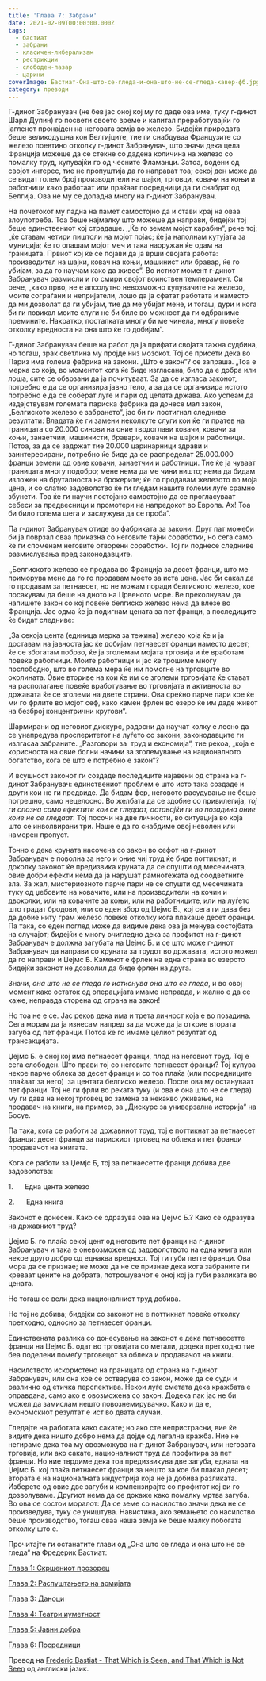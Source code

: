 ```yaml
---
title: 'Глава 7: Забрани'
date: 2021-02-09T00:00:00.000Z
tags:
  - бастиат
  - забрани
  - класичен-либерализам
  - рестрикции
  - слободен-пазар
  - царини
coverImage: Бастиат-Она-што-се-гледа-и-она-што-не-се-гледа-кавер-фб.jpg
category: преводи
---
```


Г-динот Забранувач (не бев јас оној кој му го даде ова име, туку г-динот Шарл Дупин) го посвети своето време и капитал преработувајќи го јагленот пронајден на неговата земја во железо. Бидејќи природата беше великодушна кон Белгијците, тие ги снабдуваа Французите со железо поевтино отколку г-динот Забранувач, што значи дека цела Франција можеше да се стекне со дадена количина на железо со помалку труд, купувајќи го од чесните Фламанци. Затоа, водени од својот интерес, тие не пропуштија да го направат тоа; секој ден може да се видат голем број производители на шајки, трговци, ковачи на коњи и работници како работаат или праќаат посредници да ги снабдат од Белгија. Ова не му се допадна многу на г-динот Забранувач.

На почетокот му падна на памет самостојно да и стави крај на оваа злоупотреба. Тоа беше најмалку што можеше да направи, бидејќи тој беше единствениот кој страдаше. ,,Ќе го земам мојот карабин“, рече тој; „ќе ставам четири пиштоли на мојот појас; ќе ја наполнам кутујата за муниција; ќе го опашам мојот меч и така наоружан ќе одам на границата. Првиот кој ќе се појави да ја врши својата работа: производител на шајки, ковач на коњи, машинист или бравар, ќе го убијам, за да го научам како да живее“. Во истиот момент г-динот Забранувач размисли и го смири својот воинствен темперамент. Си рече, „како прво, не е апсолутно невозможно купувачите на железо, моите сограѓани и непријатели, лошо да ја сфатат работата и наместо да ми дозволат да ги убијам, тие да ме убијат мене, и тогаш, дури и кога би ги повикал моите слуги не би биле во можност да ги одбраниме премините. Накратко, постапката многу би ме чинела, многу повеќе отколку вредноста на она што ќе го добијам“.

Г-динот Забранувач беше на работ да ја прифати својата тажна судбина, но тогаш, зрак светлина му пројде низ мозокот. Тој се присети дека во Париз има голема фабрика на закони. „Што е закон“? се запраша. „Тоа е мерка со која, во моментот кога ќе биде изгласана, било да е добра или лоша, сите се обврзани да ја почитуваат. За да се изгласа законот, потребно е да се организира јавно тело, а за да се организира истото потребно е да се соберат луѓе и пари од целата држава. Ако успеам да издејствувам големата париска фабрика да донесе мал закон, „Белгиското железо е забрането“, јас би ги постигнал следниве резултати: Владата ќе ги замени неколкуте слуги кои ќе ги пратев на границата со 20.000 синови на оние тврдоглави ковачи, ковачи за коњи, занаетчии, машинисти, бравари, ковачи на шајки и работници. Потоа, за да се задржат тие 20.000 царинарници здрави и заинтересирани, потребно ќе биде да се распределат 25.000.000 франци земени од овие ковачи, занаетчии и работници. Тие ќе ја чуваат границата многу подобро; мене нема да ме чини ништо; нема да бидам изложен на бруталноста на брокерите; ќе го продавам железото по моја цена, и со слатко задоволство ќе ги гледам нашите големи луѓе срамно збунети. Тоа ќе ги научи постојано самостојно да се прогласуваат себеси за предвесници и промотери на напредокот во Европа. Ах! Тоа би било голема шега и заслужува да се проба“.

Па г-динот Забранувач отиде во фабриката за закони. Друг пат можеби би ја поврзал оваа приказна со неговите тајни соработки, но сега само ќе ги споменам неговите отворени соработки. Тој ги поднесе следниве размислувања пред законодавците.

,,Белгиското железо се продава во Франција за десет франци, што ме приморува мене да го го продавам моето за иста цена. Јас би сакал да го продавам за петнаесет, но не можам поради белгиското железо, кое посакувам да беше на дното на Црвеното море. Ве преколнувам да напишете закон со кој повеќе белгиско железо нема да влезе во Франција. Јас одма ќе ја подигнам цената за пет франци, а последиците ќе бидат следниве:

„За секоја цента (единица мерка за тежина) железо која ќе и ја доставам на јавноста јас ќе добијам петнаесет франци наместо десет; ќе се збогатам побрзо, ќе ја зголемам мојата трговија и ќе вработам повеќе работници. Моите работници и јас ќе трошиме многу послободно, што во голема мера ќе им помогне на трговците во околината. Овие вториве на кои ќе им се зголеми трговијата ќе стават на располагање повеќе вработување во трговијата и активноста во државата ќе се зголеми на двете страни. Ова среќно парче пари кое ќе ми го фрлите во мојот сеф, како камен фрлен во езеро ќе им даде живот на безброј концентрични кругови“.

Шармирани од неговиот дискурс, радосни да научат колку е лесно да се унапредува просперитетот на луѓето со закони, законодавците ги излгасаа забраните. „Разговори за  труд и економија“, тие рекоа, „која е корисноста на овие болни начини за зголемување на националното богатство, кога се што е потребно е закон“?

И всушност законот ги создаде последиците најавени од страна на г-динот Забранувач: единствениот проблем е што исто така создаде и други кои не ги предвиде. Да бидам фер, неговото расудување не беше погрешно, само нецелосно. Во желбата да се здобие со привилегија, _тој ги спозна само ефектите кои се гледаат, оставајќи ги во позадина оние коие не се гледаат_. Тој посочи на две личности, во ситуација во која што се инволвирани три. Наше е да го снабдиме овој неволен или намерен пропуст.

Точно е дека круната насочена со закон во сефот на г-динот Забранувач е поволна за него и оние чиј труд ќе биде поттикнат; и доколку законот ќе предизвика круната да се спушти од месечината, овие добри ефекти нема да ја нарушат рамнотежата од соодветните зла. За жал, мистериозното парче пари не се спушти од месечината туку од џебовите на ковачите, или на производители на кочии и двоколки, или на ковачите за коњи, или на работниците, или на луѓето што градат бродови, или со еден збор од Џејмс Б., кој сега ги дава без да добие ниту грам железо повеќе отколку кога плаќаше десет франци. Па така, со еден поглед може да видиме дека ова ја менува состојбата на случајот; бидејќи е многу очигледно дека за профитот на г-динот Забранувач е должна загубата на Џејмс Б. и се што може г-динот Забранувач да направи со круната за трудот во државата, истото можел да го направи и Џејмс Б. Каменот е фрлен на една страна во езерото бидејќи законот не дозволил да биде фрлен на друга.

Значи, _она што не се гледа го истиснува она што се гледа_, и во овој момент како остаток од операцијата имаме неправда, и жално е да се каже, неправда сторена од страна на закон!

Но тоа не е се. Јас реков дека има и трета личност која е во позадина. Сега морам да ја изнесам напред за да може да ја открие втората загуба од пет франци. Потоа ќе го имаме целиот резултат од трансакцијата.

Џејмс Б. е оној кој има петнаесет франци, плод на неговиот труд. Тој е сега слободен. Што прави тој со неговите петнаесет франци? Тој купува некое парче облека за десет франци и со тоа плаќа (или посредниците плаќаат за него)  за центата белгиско железо. После ова му остануваат пет франци. Тој не ги фрли во реката туку (и ова е она што не се гледа) му ги дава на некој трговец во замена за некакво уживање, на продавач на книги, на пример, за „Дискурс за универзална историја“ на Босуе.

Па така, кога се работи за државниот труд, тој е поттикнат за петнаесет франци: десет франци за парискиот трговец на облека и пет франци продавачот на книгата.

Кога се работи за Џемјс Б, тој за петнаесетте франци добива две задоволства:

1.      Една цента железо

2.      Една книга

Законот е донесен. Како се одразува ова на Џејмс Б.? Како се одразува на државниот труд?

Џејмс Б. го плаќа секој цент од неговите пет франци на г-динот Забранувач и така е оневозможен од задоволството на една книга или некое друго добро од еднаква вредност. Тој ги губи петте франци. Ова мора да се признае; не може да не се признае дека кога забраните ги креваат цените на добрата, потрошувачот е оној кој ја губи разликата во цената.

Но тогаш се вели дека националниот труд добива.

Но тој не добива; бидејќи со законот не е поттикнат повеќе отколку претходно, односно за петнаесет франци.

Единствената разлика со донесување на законот е дека петнаесетте франци на Џејмс Б. одат во трговијата со метали, додека претходно тие беа поделени помеѓу трговецот за облека и продавачот на книги.

Насилството искористено на границата од страна на г-динот Забранувач, или она кое се остварува со закон, може да се суди и различно од етичка перспектива. Некои луѓе сметата дека кражбата е оправдана, само ако е овозможена со закон. Додека пак јас не би можел да замислам нешто повознемирувачко. Како и да е, економскиот резултат е ист во двата случаи.

Гледајте на работата како сакате; но ако сте непристрасни, вие ќе видите дека ништо добро нема да дојде од легална кражба. Ние не негираме дека тоа му овозможува на г-динот Забранувач, или неговата трговија, или ако сакате, националниот труд да профитира за пет франци. Но ние тврдиме дека тоа предизвикува две загуба, едната на Џејмс Б. кој плаќа петнаесет франци за нешто за кое би плаќал десет; втората е на националната индустрија која не ја добива разликата. Изберете од овие две загуби и компензирајте со профитот кој ви го дозволуваме. Другиот нема да се докаже како помалку мртва загуба. Во ова се состои моралот: Да се земе со насилство значи дека не се произведува, туку се уништува. Навистина, ако земањето со насилство беше производство, тогаш оваа наша земја ќе беше малку побогата отколку што е.

Прочитајте ги останатите глави од „Она што се гледа и она што не се гледа“ на Фредерик Бастиат:  
  
[Глава 1: Скршениот прозорец](http://libertaniabackup.local/ona-sto-se-gleda-i-ona-sto-ne-se-gleda-skrseniot-prozorec/)

[Глава 2: Распуштањето на армијата](http://libertaniabackup.local/ona-sto-se-gleda-i-ona-sto-ne-se-gleda-glava-2/?fbclid=IwAR0KMynIZBU7-pAUgOijoR7Zmn5jJzbsIMBFNxo2Kwr2g9viMVZ40BWuRq8)

[Глава 3: Даноци](http://libertaniabackup.local/ona-sto-se-gleda-i-ona-ston-ne-se-gleda-danoci/)

[Глава 4: Театри иуметност](http://libertaniabackup.local/ona-sto-se-gleda-i-ona-sto-ne-se-gleda-teatri-i-umetnost/)

[Глава 5: Јавни добра](http://libertaniabackup.local/bastiat-javni-dobra/)

[Глава 6: Посредници](http://libertaniabackup.local/ona-sto-se-gleda-i-ona-sto-ne-se-gleda-glava6/)

Превoд на [Frederic Bastiat - That Which is Seen, and That Which is Not Seen](http://bastiat.org/en/twisatwins.html) од англиски јазик.
